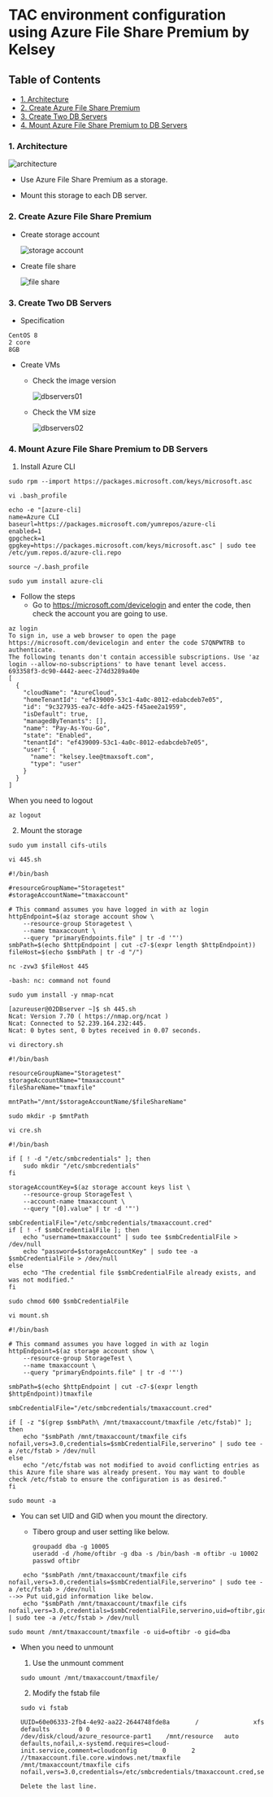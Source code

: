 # TAC environment configuration using Azure File Share Premium by Kelsey

## Table of Contents

+ [1. Architecture](#1-architecture)
+ [2. Create Azure File Share Premium](#2-create-azure-file-share-premium)
+ [3. Create Two DB Servers](#3-create-two-db-servers)
+ [4. Mount Azure File Share Premium to DB Servers](#4-mount-azure-file-share-premium-to-db-servers)

### 1. Architecture

   <img src="./reference_images/architecture.jpg" title="architecture">
    
- Use Azure File Share Premium as a storage.

- Mount this storage to each DB server.

### 2. Create Azure File Share Premium

- Create storage account

   <img src="./reference_images/create-filestorage-account.png" title="storage account">
 
- Create file share
 
   <img src="./reference_images/create-premium-file-share.png" title="file share">

### 3. Create Two DB Servers

- Specification

```
CentOS 8
2 core
8GB
```

- Create VMs 

   - Check the image version

        <img src="./reference_images/dbservers01.png" title="dbservers01">

   - Check the VM size
 
       <img src="./reference_images/dbservers02.png" title="dbservers02">

### 4. Mount Azure File Share Premium to DB Servers

1) Install Azure CLI

```
sudo rpm --import https://packages.microsoft.com/keys/microsoft.asc
```

```
vi .bash_profile

echo -e "[azure-cli]
name=Azure CLI
baseurl=https://packages.microsoft.com/yumrepos/azure-cli
enabled=1
gpgcheck=1
gpgkey=https://packages.microsoft.com/keys/microsoft.asc" | sudo tee /etc/yum.repos.d/azure-cli.repo

source ~/.bash_profile
```

```
sudo yum install azure-cli
```

- Follow the steps
    - Go to https://microsoft.com/devicelogin and enter the code, then check the account you are going to use.
    
```
az login
To sign in, use a web browser to open the page https://microsoft.com/devicelogin and enter the code S7QNPWTRB to authenticate.
The following tenants don't contain accessible subscriptions. Use 'az login --allow-no-subscriptions' to have tenant level access.
693358f3-dc90-4442-aeec-274d3289a40e
[
  {
    "cloudName": "AzureCloud",
    "homeTenantId": "ef439009-53c1-4a0c-8012-edabcdeb7e05",
    "id": "9c327935-ea7c-4dfe-a425-f45aee2a1959",
    "isDefault": true,
    "managedByTenants": [],
    "name": "Pay-As-You-Go",
    "state": "Enabled",
    "tenantId": "ef439009-53c1-4a0c-8012-edabcdeb7e05",
    "user": {
      "name": "kelsey.lee@tmaxsoft.com",
      "type": "user"
    }
  }
]
```

When you need to logout
```
az logout
```

2) Mount the storage

```
sudo yum install cifs-utils 
```



```
vi 445.sh

#!/bin/bash

#resourceGroupName="Storagetest"
#storageAccountName="tmaxaccount"

# This command assumes you have logged in with az login
httpEndpoint=$(az storage account show \
    --resource-group Storagetest \
    --name tmaxaccount \
    --query "primaryEndpoints.file" | tr -d '"')
smbPath=$(echo $httpEndpoint | cut -c7-$(expr length $httpEndpoint))
fileHost=$(echo $smbPath | tr -d "/")

nc -zvw3 $fileHost 445
```

```
-bash: nc: command not found 

sudo yum install -y nmap-ncat
```

```
[azureuser@02DBserver ~]$ sh 445.sh 
Ncat: Version 7.70 ( https://nmap.org/ncat )
Ncat: Connected to 52.239.164.232:445.
Ncat: 0 bytes sent, 0 bytes received in 0.07 seconds.
```

```
vi directory.sh

#!/bin/bash

resourceGroupName="Storagetest"
storageAccountName="tmaxaccount"
fileShareName="tmaxfile"

mntPath="/mnt/$storageAccountName/$fileShareName"

sudo mkdir -p $mntPath
```


```
vi cre.sh 

#!/bin/bash

if [ ! -d "/etc/smbcredentials" ]; then
    sudo mkdir "/etc/smbcredentials"
fi

storageAccountKey=$(az storage account keys list \
    --resource-group StorageTest \
    --account-name tmaxaccount \
    --query "[0].value" | tr -d '"')

smbCredentialFile="/etc/smbcredentials/tmaxaccount.cred"
if [ ! -f $smbCredentialFile ]; then
    echo "username=tmaxaccount" | sudo tee $smbCredentialFile > /dev/null
    echo "password=$storageAccountKey" | sudo tee -a $smbCredentialFile > /dev/null
else
    echo "The credential file $smbCredentialFile already exists, and was not modified."
fi
```

```
sudo chmod 600 $smbCredentialFile
```

```
vi mount.sh

#!/bin/bash

# This command assumes you have logged in with az login
httpEndpoint=$(az storage account show \
    --resource-group StorageTest \
    --name tmaxaccount \
    --query "primaryEndpoints.file" | tr -d '"')

smbPath=$(echo $httpEndpoint | cut -c7-$(expr length $httpEndpoint))tmaxfile

smbCredentialFile="/etc/smbcredentials/tmaxaccount.cred"

if [ -z "$(grep $smbPath\ /mnt/tmaxaccount/tmaxfile /etc/fstab)" ]; then
    echo "$smbPath /mnt/tmaxaccount/tmaxfile cifs nofail,vers=3.0,credentials=$smbCredentialFile,serverino" | sudo tee -a /etc/fstab > /dev/null
else
    echo "/etc/fstab was not modified to avoid conflicting entries as this Azure file share was already present. You may want to double check /etc/fstab to ensure the configuration is as desired."
fi

sudo mount -a
```
- You can set UID and GID when you mount the directory.

     - Tibero group and user setting like below.

         ```
         groupadd dba -g 10005
         useradd -d /home/oftibr -g dba -s /bin/bash -m oftibr -u 10002
         passwd oftibr
         ```
```
    echo "$smbPath /mnt/tmaxaccount/tmaxfile cifs nofail,vers=3.0,credentials=$smbCredentialFile,serverino" | sudo tee -a /etc/fstab > /dev/null
-->> Put uid,gid information like below.    
    echo "$smbPath /mnt/tmaxaccount/tmaxfile cifs nofail,vers=3.0,credentials=$smbCredentialFile,serverino,uid=oftibr,gid=dba" | sudo tee -a /etc/fstab > /dev/null
```

```
sudo mount /mnt/tmaxaccount/tmaxfile -o uid=oftibr -o gid=dba
```

- When you need to unmount 

   1. Use the unmount comment

   ```
   sudo umount /mnt/tmaxaccount/tmaxfile/
   ```

   2. Modify the fstab file

   ```
   sudo vi fstab

   UUID=60e06333-2fb4-4e92-aa22-2644748fde8a       /               xfs     defaults        0 0
   /dev/disk/cloud/azure_resource-part1    /mnt/resource   auto    defaults,nofail,x-systemd.requires=cloud-init.service,comment=cloudconfig       0       2
   //tmaxaccount.file.core.windows.net/tmaxfile /mnt/tmaxaccount/tmaxfile cifs nofail,vers=3.0,credentials=/etc/smbcredentials/tmaxaccount.cred,serverino

   Delete the last line.

```

